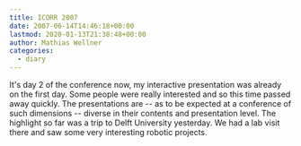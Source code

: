 ```yaml
---
title: ICORR 2007
date: 2007-06-14T14:46:18+00:00
lastmod: 2020-01-13T21:38:48+00:00
author: Mathias Wellner
categories:
  - diary
---
```

It's day 2 of the conference now, my interactive presentation was already on the first day. Some people were really interested and so this time passed away quickly. The presentations are -- as to be expected at a conference of such dimensions -- diverse in their contents and presentation level. The highlight so far was a trip to Delft University yesterday. We had a lab visit there and saw some very interesting robotic projects. 
